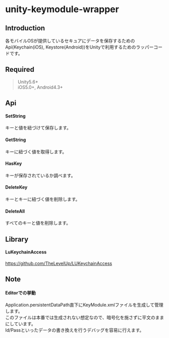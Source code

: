 # unity-keymodule-wrapper

## Introduction

各モバイルOSが提供しているセキュアにデータを保存するためのApi(Keychain(iOS), Keystore(Android))をUnityで利用するためのラッパーコードです。

## Required

> Unity5.6+<br>
> iOS5.0+, Android4.3+

## Api

#### SetString

キーと値を紐づけて保存します。

#### GetString

キーに紐づく値を取得します。

#### HasKey

キーが保存されているか調べます。

#### DeleteKey

キーとキーに紐づく値を削除します。

#### DeleteAll

すべてのキーと値を削除します。

## Library

#### LuKeychainAccess

https://github.com/TheLevelUp/LUKeychainAccess

## Note

#### Editorでの挙動

Application.persistentDataPath直下にKeyModule.xmlファイルを生成して管理します。<br>
このファイルは本番では生成されない想定なので、暗号化を施さずに平文のままにしています。<br>
Id/Passといったデータの書き換えを行うデバッグを容易に行えます。<br>
